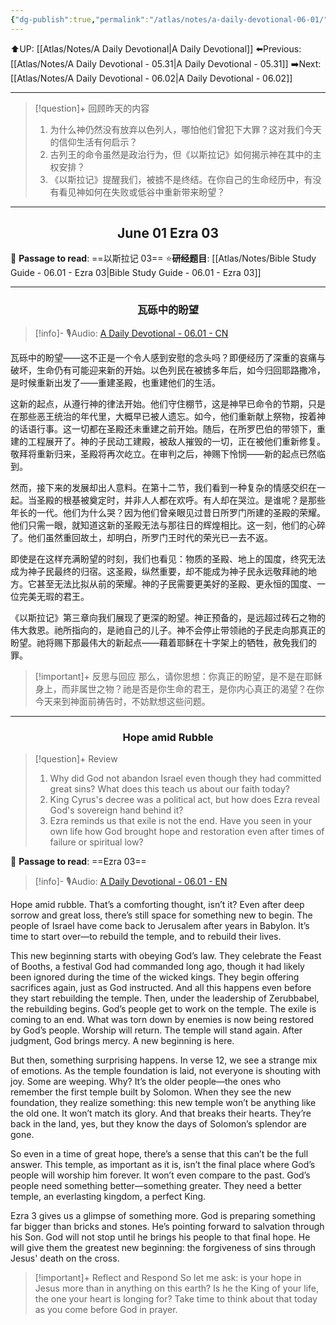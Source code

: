 ```yaml
---
{"dg-publish":true,"permalink":"/atlas/notes/a-daily-devotional-06-01/"}
---
```


 ⬆️UP: [[Atlas/Notes/A Daily Devotional\|A Daily Devotional]]
⬅️Previous: [[Atlas/Notes/A Daily Devotional - 05.31\|A Daily Devotional - 05.31]]
➡️Next: [[Atlas/Notes/A Daily Devotional - 06.02\|A Daily Devotional - 06.02]]

---

> [!question]+ 回顾昨天的内容
> 1. ⁠为什么神仍然没有放弃以色列人，哪怕他们曾犯下大罪？这对我们今天的信仰生活有何启示？
> 2. 古列王的命令虽然是政治行为，但《以斯拉记》如何揭示神在其中的主权安排？
> 3. 《以斯拉记》提醒我们，被掳不是终结。在你自己的生命经历中，有没有看见神如何在失败或低谷中重新带来盼望？

---
## <center>June 01 Ezra 03</center>

📖 **Passage to read**: ==以斯拉记 03==
⭐**研经题目**: [[Atlas/Notes/Bible Study Guide - 06.01 - Ezra 03\|Bible Study Guide - 06.01 - Ezra 03]]

---
### <center>瓦砾中的盼望</center>

> [!info]- 🎙️Audio: [A Daily Devotional - 06.01 - CN]()

瓦砾中的盼望——这不正是一个令人感到安慰的念头吗？即便经历了深重的哀痛与破坏，生命仍有可能迎来新的开始。以色列民在被掳多年后，如今归回耶路撒冷，是时候重新出发了——重建圣殿，也重建他们的生活。

这新的起点，从遵行神的律法开始。他们守住棚节，这是神早已命令的节期，只是在那些恶王统治的年代里，大概早已被人遗忘。如今，他们重新献上祭物，按着神的话语行事。这一切都在圣殿还未重建之前开始。随后，在所罗巴伯的带领下，重建的工程展开了。神的子民动工建殿，被敌人摧毁的一切，正在被他们重新修复。敬拜将重新归来，圣殿将再次屹立。在审判之后，神赐下怜悯——新的起点已然临到。

然而，接下来的发展却出人意料。在第十二节，我们看到一种复杂的情感交织在一起。当圣殿的根基被奠定时，并非人人都在欢呼。有人却在哭泣。是谁呢？是那些年长的一代。他们为什么哭？因为他们曾亲眼见过昔日所罗门所建的圣殿的荣耀。他们只需一眼，就知道这新的圣殿无法与那往日的辉煌相比。这一刻，他们的心碎了。他们虽然重回故土，却明白，所罗门王时代的荣光已一去不返。

即使是在这样充满盼望的时刻，我们也看见：物质的圣殿、地上的国度，终究无法成为神子民最终的归宿。这圣殿，纵然重要，却不能成为神子民永远敬拜祂的地方。它甚至无法比拟从前的荣耀。神的子民需要更美好的圣殿、更永恒的国度、一位完美无瑕的君王。

《以斯拉记》第三章向我们展现了更深的盼望。神正预备的，是远超过砖石之物的伟大救恩。祂所指向的，是祂自己的儿子。神不会停止带领祂的子民走向那真正的盼望。祂将赐下那最伟大的新起点——藉着耶稣在十字架上的牺牲，赦免我们的罪。

> [!important]+ 反思与回应
那么，请你思想：你真正的盼望，是不是在耶稣身上，而非属世之物？祂是否是你生命的君王，是你内心真正的渴望？在你今天来到神面前祷告时，不妨默想这些问题。


---
### <center>Hope amid Rubble</center>

> [!question]+ Review
> 1. Why did God not abandon Israel even though they had committed great sins? What does this teach us about our faith today?
> 2. King Cyrus's decree was a political act, but how does Ezra reveal God's sovereign hand behind it?
> 3. Ezra reminds us that exile is not the end. Have you seen in your own life how God brought hope and restoration even after times of failure or spiritual low?

📖 **Passage to read**: ==Ezra 03==

> [!info]- 🎙️Audio: [A Daily Devotional - 06.01 - EN]()  

Hope amid rubble. That’s a comforting thought, isn’t it? Even after deep sorrow and great loss, there’s still space for something new to begin. The people of Israel have come back to Jerusalem after years in Babylon. It’s time to start over—to rebuild the temple, and to rebuild their lives.

This new beginning starts with obeying God’s law. They celebrate the Feast of Booths, a festival God had commanded long ago, though it had likely been ignored during the time of the wicked kings. They begin offering sacrifices again, just as God instructed. And all this happens even before they start rebuilding the temple. Then, under the leadership of Zerubbabel, the rebuilding begins. God’s people get to work on the temple. The exile is coming to an end. What was torn down by enemies is now being restored by God’s people. Worship will return. The temple will stand again. After judgment, God brings mercy. A new beginning is here.

But then, something surprising happens. In verse 12, we see a strange mix of emotions. As the temple foundation is laid, not everyone is shouting with joy. Some are weeping. Why? It’s the older people—the ones who remember the first temple built by Solomon. When they see the new foundation, they realize something: this new temple won’t be anything like the old one. It won’t match its glory. And that breaks their hearts. They’re back in the land, yes, but they know the days of Solomon’s splendor are gone.

So even in a time of great hope, there’s a sense that this can’t be the full answer. This temple, as important as it is, isn’t the final place where God’s people will worship him forever. It won’t even compare to the past. God’s people need something better—something greater. They need a better temple, an everlasting kingdom, a perfect King.

Ezra 3 gives us a glimpse of something more. God is preparing something far bigger than bricks and stones. He’s pointing forward to salvation through his Son. God will not stop until he brings his people to that final hope. He will give them the greatest new beginning: the forgiveness of sins through Jesus' death on the cross.

> [!important]+ Reflect and Respond
So let me ask: is your hope in Jesus more than in anything on this earth? Is he the King of your life, the one your heart is longing for? Take time to think about that today as you come before God in prayer.










